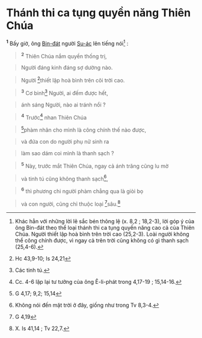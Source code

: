 # Thánh thi ca tụng quyền năng Thiên Chúa
<sup><b>1</b></sup> Bấy giờ, ông [Bin-đát]() người [Su-ác]() lên tiếng nói[^1] :


> <sup><b>2</b></sup> Thiên Chúa nắm quyền thống trị,
>


> Người đáng kinh đáng sợ dường nào.
>


> Người [^1*]thiết lập hoà bình trên cõi trời cao.
>


> <sup><b>3</b></sup> Cơ binh[^2] Người, ai đếm được hết,
>


> ánh sáng Người, nào ai tránh nổi ?
>


> <sup><b>4</b></sup> Trước[^3] nhan Thiên Chúa
>


> [^2*]phàm nhân cho mình là công chính thế nào được,
>


> và đứa con do người phụ nữ sinh ra
>


> làm sao dám coi mình là thanh sạch ?
>


> <sup><b>5</b></sup> Này, trước mắt Thiên Chúa, ngay cả ánh trăng cũng lu mờ
>


> và tinh tú cũng không thanh sạch[^4],
>


> <sup><b>6</b></sup> thì phương chi người phàm chẳng qua là giòi bọ
>


> và con người, cũng chỉ thuộc loại [^3*]sâu.[^5]
>

[^1]: Khác hẳn với những lời lẽ sắc bén thông lệ (x. 8,2 ; 18,2-3), lời góp ý của ông Bin-đát theo thể loại thánh thi ca tụng quyền năng cao cả của Thiên Chúa. Người thiết lập hoà bình trên trời cao (25,2-3). Loài người không thể công chính được, vì ngay cả trên trời cũng không có gì thanh sạch (25,4-6).
[^2]: Các tinh tú.
[^3]: Cc. 4-6 lặp lại tư tưởng của ông Ê-li-phát trong 4,17-19 ; 15,14-16.
[^4]: Không nói đến mặt trời ở đây, giống như trong Tv 8,3-4.
[^5]: X. Is 41,14 ; Tv 22,7.
[^1*]: Hc 43,9-10; Is 24,21
[^2*]: G 4,17; 9,2; 15,14
[^3*]: G 4,19